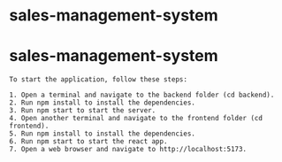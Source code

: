 # sales-management-system

# sales-management-system

    
    To start the application, follow these steps:
    
    1. Open a terminal and navigate to the backend folder (cd backend).
    2. Run npm install to install the dependencies.
    3. Run npm start to start the server.
    4. Open another terminal and navigate to the frontend folder (cd frontend).
    5. Run npm install to install the dependencies.
    6. Run npm start to start the react app.
    7. Open a web browser and navigate to http://localhost:5173.
